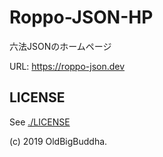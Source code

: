 # Roppo-JSON-HP

六法JSONのホームページ

URL: https://roppo-json.dev

## LICENSE

See [./LICENSE](./LICENSE)

(c) 2019 OldBigBuddha.
